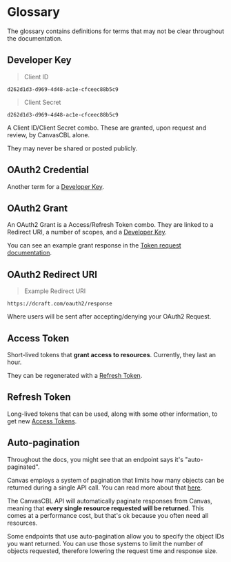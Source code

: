 # Glossary

The glossary contains definitions for terms that may not be clear throughout the documentation.

## Developer Key

> Client ID

```text
d262d1d3-d969-4d48-ac1e-cfceec88b5c9
```

> Client Secret

```text
d262d1d3-d969-4d48-ac1e-cfceec88b5c9
```

A Client ID/Client Secret combo. These are granted, upon request and review, by CanvasCBL alone.

They may never be shared or posted publicly.

## OAuth2 Credential

Another term for a [Developer Key](#developer-key).

## OAuth2 Grant

An OAuth2 Grant is a Access/Refresh Token combo. They are linked to a Redirect URI, a number of scopes, and a [Developer Key](#developer-key).

You can see an example grant response in the [Token request documentation](#token).

## OAuth2 Redirect URI

> Example Redirect URI

```text
https://dcraft.com/oauth2/response
```

Where users will be sent after accepting/denying your OAuth2 Request.

## Access Token

Short-lived tokens that **grant access to resources**. Currently, they last an hour.

They can be regenerated with a [Refresh Token](#refresh-token).

## Refresh Token

Long-lived tokens that can be used, along with some other information, to get new [Access Tokens](#access-token).

## Auto-pagination

Throughout the docs, you might see that an endpoint says it's "auto-paginated".

Canvas employs a system of pagination that limits how many objects can be returned
during a single API call. You can read more about that [here](https://canvas.instructure.com/doc/api/file.pagination.html).

The CanvasCBL API will automatically paginate responses from Canvas,
meaning that **every single resource requested will be returned**.
This comes at a performance cost, but that's ok because you often
need all resources.

Some endpoints that use auto-pagination allow you to specify the object
IDs you want returned. You can use those systems to limit the number of
objects requested, therefore lowering the request time and response
size.